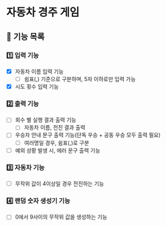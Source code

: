 # 자동차 경주 게임

## 📝 기능 목록

### 1️⃣ 입력 기능
- [X] 자동차 이름 입력 기능
  - [ ] 쉼표(,) 기준으로 구분하며, 5자 이하로만 입력 가능
- [X] 시도 횟수 입력 기능

### 2️⃣ 출력 기능
- [ ] 회수 별 실행 결과 출력 기능
  - [ ] 자동차 이름, 전진 결과 출력
- [ ] 우승자 안내 문구 출력 기능(단독 우승 + 공동 우승 모두 출력 필요)
  - [ ] 여러명일 경우, 쉼표(,)로 구분
- [ ] 예외 상황 발생 시, 에러 문구 출력 기능

### 3️⃣ 자동차 기능
- [ ] 무작위 값이 4이상일 경우 전진하는 기능

### 4️⃣ 랜덤 숫자 생성기 기능
- [ ] 0에서 9사이의 무작위 값을 생성하는 기능
